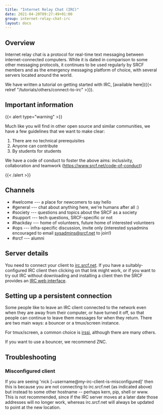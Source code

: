 ```yaml
---
title: "Internet Relay Chat (IRC)"
date: 2021-04-20T09:27:49+01:00
group: internet-relay-chat-irc
layout: docs
---
```


## Overview

Internet relay chat is a protocol for real-time text messaging between
internet-connected computers. While it is dated in comparison to some
other messaging protocols, it continues to be used regularly by SRCF
members and as the emergency messaging platform of choice, with several
servers located around the world.

We have written a tutorial on getting started with IRC,
[available here]({{< relref "/tutorials/others/connect-to-irc" >}}).

## Important information

{{< alert type="warning" >}}

Much like you will find in other open source and similar communities, we
have a few guidelines that we want to make clear:

1.  There are no technical prerequisites
2.  Anyone can contribute
3.  By students for students

We have a code of conduct to foster the above aims: inclusivity,
collaboration and teamwork (<https://www.srcf.net/code-of-conduct>)

{{< /alert >}}

## Channels

- \#welcome --- a place for newcomers to say hello
- \#general --- chat about anything here, we're humans after all :)
- \#society --- questions and topics about the SRCF as a society
- \#support --- tech questions, SRCF-specific or not
- \#hackday --- home of volunteers, future home of interested
    volunteers
- \#ops --- infra-specific discussion, invite only (interested
    sysadmins encouraged to email <sysadmins@srcf.net> to join!)
- \#srcf --- alumni

## Server details

You need to connect your client to
[irc.srcf.net](irc://irc.srcf.net/srcf). If you have a
suitably-configured IRC client then clicking on that link might work, or
if you want to try out IRC without downloading and installing a client
then the SRCF provides an [IRC web interface](https://webchat.srcf.net).

## Setting up a persistent connection

Some people like to leave an IRC client connected to the network even
when they are away from their computer, or have turned it off, so that
people can continue to leave them messages for when they return. There
are two main ways: a bouncer or a tmux/screen instance.

For tmux/screen, a common choice is [irssi](http://www.irssi.org/),
although there are many others.

If you want to use a bouncer, we recommend ZNC.

## Troubleshooting

### Misconfigured client

If you are seeing 'nick \[\~username\@my-irc-client-is-misconfigured\]' then this is because
you are not connecting to irc.srcf.net (as indicated above) but instead
to some other hostname -- perhaps kern, pip, shell or www. This is not
recommended, since if the IRC server moves at a later date those
addresses will no longer work, whereas irc.srcf.net will always be
updated to point at the new location.
